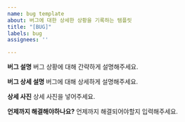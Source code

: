 ```yaml
---
name: bug template
about: 버그에 대한 상세한 상황을 기록하는 템플릿
title: "[BUG]"
labels: bug
assignees: ''

---
```


**버그 설명**
버그 상황에 대해 간략하게 설명해주세요.

**버그 상세 설명**
버그에 대해 상세하게 설명해주세요.

**상세 사진**
상세 사진을 넣어주세요.

**언제까지 해결해야하나요?**
언제까지 해결되어야할지 입력해주세요.
